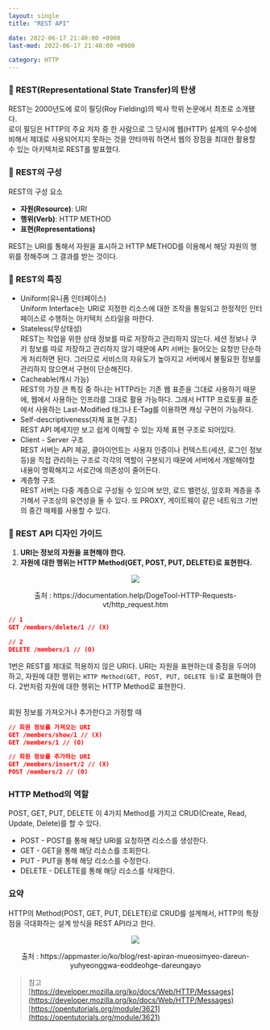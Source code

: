 ```yaml
---
layout: single
title: "REST API"

date: 2022-06-17 21:40:00 +0900
last-mod: 2022-06-17 21:40:00 +0900

category: HTTP
---
```


### 📌 REST(Representational State Transfer)의 탄생
REST는 2000년도에 로이 필딩(Roy Fielding)의 박사 학위 논문에서 최초로 소개됐다.<br>
로이 필딩은 HTTP의 주요 저자 중 한 사람으로 그 당시에 웹(HTTP) 설계의 우수성에 비해서 제대로 사용되어지지 못하는 것을 안타까워 하면서 웹의 장점을 최대한 활용할 수 있는 아키텍처로 REST를 발표했다.

### 📌 REST의 구성
REST의 구성 요소
- <b>자원(Resource)</b>: URI
- <b>행위(Verb)</b>: HTTP METHOD
- <b>표현(Representations)</b>

REST는 URI를 통해서 자원을 표시하고 HTTP METHOD를 이용해서 해당 자원의 행위를 정해주며 그 결과를 받는 것이다.

### 📌 REST의 특징
* Uniform(유니폼 인터페이스)<br>
Uniform Interface는 URI로 지정한 리소스에 대한 조작을 통일되고 한정적인 인터페이스로 수행하는 아키텍처 스타일을 마한다.
* Stateless(무상태성)<br>
REST는 작업을 위한 상태 정보를 따로 저장하고 관리하지 않는다. 세션 정보나 쿠키 정보를 따로 저장하고 관리하지 않기 때문에 API 서버는 들어오는 요청만 단순하게 처리하면 된다. 그러므로 서비스의 자유도가 높아지고 서버에서 불필요한 정보를 관리하지 않으면서 구현이 단순해진다.
* Cacheable(캐시 가능)<br>
REST의 가장 큰 특징 중 하나는 HTTP라는 기존 웹 표준을 그대로 사용하기 때문에, 웹에서 사용하는 인프라를 그대로 활용 가능하다. 그래서 HTTP 프로토콜 표준에서 사용하는 Last-Modified 태그나 E-Tag를 이용하면 캐싱 구현이 가능하다.
* Self-descriptiveness(자체 표현 구조)<br>
REST API 메세지만 보고 쉽게 이해할 수 있는 자체 표현 구조로 되어있다.
* Client - Server 구조<br>
REST 서버는 API 제공, 클아이언트는 사용자 인증이나 컨텍스트(세션, 로그인 정보 등)을 직접 관리하는 구조로 각각의 역할이 구분되기 때문에 서버에서 개발해야할 내용이 명확해지고 서로간에 의존성이 줄어든다.
* 계층형 구조<br>
REST 서버는 다중 계층으로 구성될 수 있으며 보안, 로드 밸런싱, 암호화 계층을 추가해서 구조상의 유연성을 둘 수 있다. 또 PROXY, 게이트웨이 같은 네트워크 기반의 중간 매체를 사용할 수 있다.

### 📌 REST API 디자인 가이드
1. <b>URI는 정보의 자원을 표현해야 한다.</b>
2. <b>자원에 대한 행위는 HTTP Method(GET, POST, PUT, DELETE)로 표현한다.</b>
<div style="margin:15px 0;text-align:center;">
  <img src="https://user-images.githubusercontent.com/89335307/174290601-9ede41ac-e965-4241-8db6-4032bf9b2770.png" style="max-width:500px;">
  <p>출처 : https://documentation.help/DogeTool-HTTP-Requests-vt/http_request.htm</p>
</div>

```json
// 1
GET /members/delete/1 // (X) 

// 2
DELETE /members/1 // (O)

```
1번은 REST를 제대로 적용하지 않은 URI다. URI는 자원을 표현하는데 중점을 두어야하고, 자원에 대한 행위는 `HTTP Method(GET, POST, PUT, DELETE 등)`로 표현해야 한다. 2번처럼 자원에 대한 행위는 HTTP Method로 표현한다.<br><br>

회원 정보를 가져오거나 추가한다고 가정할 때
```json
// 회원 정보를 가져오는 URI
GET /members/show/1 // (X)
GET /members/1 // (O)

// 회원 정보를 추가하는 URI
GET /members/insert/2 // (X)
POST /members/2 // (O)
```

### HTTP Method의 역할

POST, GET, PUT, DELETE 이 4가지 Method를 가지고 CRUD(Create, Read, Update, Delete)를 할 수 있다.
* POST - POST를 통해 해당 URI를 요청하면 리소스를 생성한다.
* GET - GET을 통해 해당 리소스를 조회한다.
* PUT - PUT을 통해 해당 리소스를 수정한다.
* DELETE - DELETE를 통해 해당 리소스를 삭제한다.


### 요약
HTTP의 Method(POST, GET, PUT, DELETE)로 CRUD를 설계해서, HTTP의 특장점을 극대화하는 설계 방식을 REST API라고 한다.

<div style="margin:15px 0;text-align:center;">
  <img src="https://user-images.githubusercontent.com/89335307/174290594-9438e564-0dbe-40d3-a9cd-b7f7aba60a0b.png" style="max-width:500px;">
  <p>출처 : https://appmaster.io/ko/blog/rest-apiran-mueosimyeo-dareun-yuhyeonggwa-eoddeohge-dareungayo</p>
</div>


> 참고<br>
> [https://developer.mozilla.org/ko/docs/Web/HTTP/Messages](https://developer.mozilla.org/ko/docs/Web/HTTP/Messages)<br>
> [https://opentutorials.org/module/3621](https://opentutorials.org/module/3621)